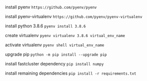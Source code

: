install pyenv
`https://github.com/pyenv/pyenv`

install pyenv-virtualenv
`https://github.com/pyenv/pyenv-virtualenv`


install python 3.8.6
`pyenv install 3.8.6`

create virtualenv
`pyenv virtualenv 3.8.6 virtual_env_name`


activate virtualenv
`pyenv shell virtual_env_name`

upgrade pip
`python -m pip install --upgrade pip`

install fastcluster dependency
`pip install numpy`

install remaining dependencies
`pip install -r requirements.txt`

